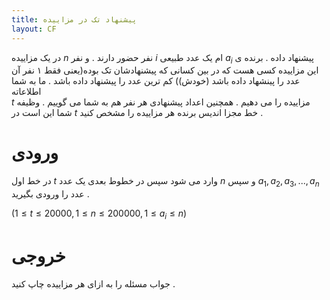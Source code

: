 ```yaml
---
title: پیشنهاد تک در مزاییده
layout: CF
---
```

در یک مزاییده
$n$
نفر حضور دارند
.
و نفر
$i$
ام
یک عدد طبیعی 
$a_i$
پیشنهاد داده
.
برنده ی این مزاییده کسی هست که در بین کسانی که پیشنهادشان تک بوده(یعنی فقط ۱ نفر آن عدد را پینشهاد داده باشد (خودش)) کم ترین عدد را پیشنهاد داده باشد
.
ما به شما اطلاعاته  
$t$
مزاییده را می دهیم
.
همچنین اعداد پیشنهادی هر نفر هم به شما می گوییم
.
وظیفه شما این است در
$t$
خط مجزا اندیس برنده هر مزاییده را مشخص کنید
.


# ورودی
در خط اول
$t$
وارد می شود سپس در خطوط بعدی یک عدد
$n$
و سپس
$a_1,a_2,a_3,...,a_n$
عدد را ورودی بگیرید
.

$( 1 \le t \le  20000 , 1 \le n \le 200000,1 \le a_i \le n )$
# خروجی
جواب مسئله را به ازای هر مزاییده چاپ کنید
.
